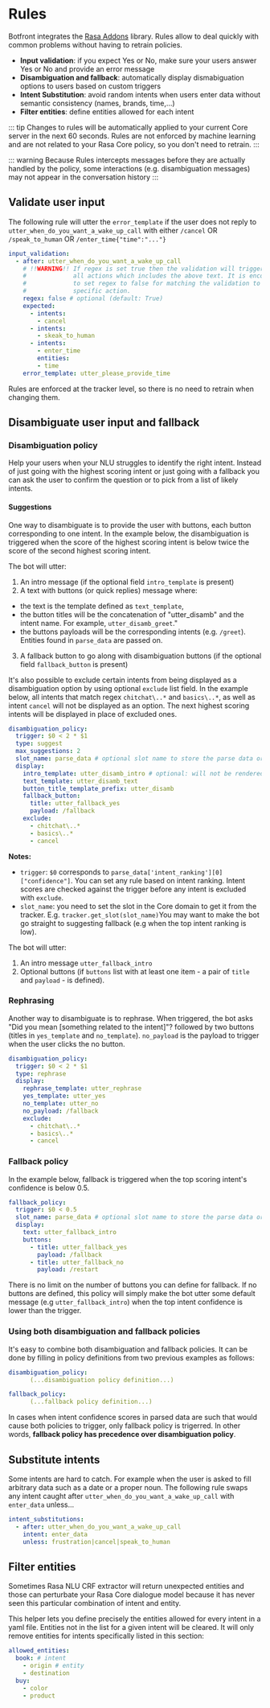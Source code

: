# Rules

Botfront integrates the [Rasa Addons](https://github.com/mrbot-ai/rasa-addons) library. 
Rules allow to deal quickly with common problems without having to retrain policies.

- **Input validation**: if you expect Yes or No, make sure your users answer Yes or No and provide an error message
- **Disambiguation and fallback**: automatically display dismabiguation options to users based on custom triggers
- **Intent Substitution**: avoid random intents when users enter data without semantic consistency (names, brands, time,...)
- **Filter entities**: define entities allowed for each intent

::: tip
Changes to rules will be automatically applied to your current Core server in the next 60 seconds. Rules are not enforced by machine learning and are not related to your Rasa Core policy, so you don't need to retrain.
:::

::: warning
Because Rules intercepts messages before they are actually handled by the policy, some interactions (e.g. disambiguation messages) may not appear in the conversation history
:::

## Validate user input

The following rule will utter the `error_template` if the user does not reply to `utter_when_do_you_want_a_wake_up_call` with either `/cancel` OR `/speak_to_human` OR `/enter_time{"time":"..."}`

```yaml
input_validation:
  - after: utter_when_do_you_want_a_wake_up_call
    # !!WARNING!! If regex is set true then the validation will trigger for
    #             all actions which includes the above text. It is encouraged
    #             to set regex to false for matching the validation to a
    #             specific action.
    regex: false # optional (default: True)
    expected:
      - intents:
        - cancel
      - intents:
        - skeak_to_human
      - intents:
        - enter_time
        entities:
        - time
    error_template: utter_please_provide_time
```

Rules are enforced at the tracker level, so there is no need to retrain when changing them.

## Disambiguate user input and fallback

### Disambiguation policy

Help your users when your NLU struggles to identify the right intent. Instead of just going with the highest scoring intent or just going with a fallback
you can ask the user to confirm the question or to pick from a list of likely intents.

#### Suggestions

One way to disambiguate is to provide the user with buttons, each button corresponding to one intent. 
In the example below, the disambiguation is triggered when the score of the highest scoring intent is below twice the score of the second highest scoring intent.

The bot will utter:
1. An intro message (if the optional field `intro_template` is present)
2. A text with buttons (or quick replies) message where:
 - the text is the template defined as `text_template`,
 - the button titles will be the concatenation of "utter_disamb" and the intent name. For example, `utter_disamb_greet`."
 - the buttons payloads will be the corresponding intents (e.g. `/greet`). Entities found in `parse_data` are passed on.
3. A fallback button to go along with disambiguation buttons (if the optional field `fallback_button` is present)

It's also possible to exclude certain intents from being displayed as a disambiguation option by using optional `exclude` list field. In the example below, all intents that match regex `chitchat\..*` and `basics\..*`, as well as intent `cancel` will not be displayed as an option. The next highest scoring intents will be displayed in place of excluded ones.

```yaml
disambiguation_policy:
  trigger: $0 < 2 * $1
  type: suggest
  max_suggestions: 2
  slot_name: parse_data # optional slot name to store the parse data originating a disambiguation
  display:
    intro_template: utter_disamb_intro # optional: will not be rendered if not set
    text_template: utter_disamb_text
    button_title_template_prefix: utter_disamb
    fallback_button:
      title: utter_fallback_yes
      payload: /fallback
    exclude:
      - chitchat\..*
      - basics\..*
      - cancel
```

**Notes:**
- `trigger`: `$0` corresponds to `parse_data['intent_ranking'][0]["confidence"]`. You can set any rule based on intent ranking. Intent scores are checked against the trigger before any intent is excluded with `exclude`.
- `slot_name`: you need to set the slot in the Core domain to get it from the tracker. E.g. `tracker.get_slot(slot_name)`You may want to make the bot go straight to suggesting fallback (e.g when the top intent ranking is low).

The bot will utter:
1. An intro message `utter_fallback_intro`
2. Optional buttons (if `buttons` list with at least one item - a pair of `title` and `payload` - is defined).

### Rephrasing
Another way to disambiguate is to rephrase. When triggered, the bot asks "Did you mean [something related to the intent]"? followed by two buttons (titles in `yes_template` and `no_template`).
`no_payload` is the payload to trigger when the user clicks the no button.

```yaml
disambiguation_policy:
  trigger: $0 < 2 * $1
  type: rephrase
  display:
    rephrase_template: utter_rephrase
    yes_template: utter_yes
    no_template: utter_no
    no_payload: /fallback
    exclude:
      - chitchat\..*
      - basics\..*
      - cancel
```
      
### Fallback policy
In the example below, fallback is triggered when the top scoring intent's confidence is below 0.5.

```yaml
fallback_policy:
  trigger: $0 < 0.5
  slot_name: parse_data # optional slot name to store the parse data originating a disambiguation
  display:
    text: utter_fallback_intro
    buttons:
      - title: utter_fallback_yes
        payload: /fallback
      - title: utter_fallback_no
        payload: /restart
```

There is no limit on the number of buttons you can define for fallback. If no buttons are defined, this
policy will simply make the bot utter some default message (e.g `utter_fallback_intro`) when the top intent confidence is lower than the trigger.


### Using both disambiguation and fallback policies

It's easy to combine both disambiguation and fallback policies. It can be done by filling in policy definitions from two previous examples as follows:

```yaml
disambiguation_policy:
      (...disambiguation policy definition...)

fallback_policy:
      (...fallback policy definition...)
```

In cases when intent confidence scores in parsed data are such that would cause both policies to trigger, only fallback policy is trigerred. In other words, **fallback policy has precedence over disambiguation policy**.

## Substitute intents
Some intents are hard to catch. For example when the user is asked to fill arbitrary data such as a date or a proper noun.
The following rule swaps any intent caught after `utter_when_do_you_want_a_wake_up_call` with `enter_data` unless...

```yaml
intent_substitutions:
  - after: utter_when_do_you_want_a_wake_up_call
    intent: enter_data
    unless: frustration|cancel|speak_to_human
```

## Filter entities

Sometimes Rasa NLU CRF extractor will return unexpected entities and those can perturbate your Rasa Core dialogue model
because it has never seen this particular combination of intent and entity.

This helper lets you define precisely the entities allowed for every intent in a yaml file. Entities not in the list for a given intent will be cleared. It will only remove entities for intents specifically listed in this section:

```yaml
allowed_entities:
  book: # intent
    - origin # entity
    - destination
  buy:
    - color
    - product
```
